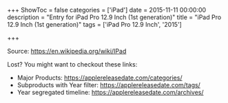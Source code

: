 +++
ShowToc = false
categories = ['iPad']
date = 2015-11-11 00:00:00
description = "Entry for iPad Pro 12.9 Inch (1st generation)"
title = "iPad Pro 12.9 Inch (1st generation)"
tags = ['iPad Pro 12.9 Inch', '2015']

+++

Source: https://en.wikipedia.org/wiki/IPad

Lost?
You might want to checkout these links:
- Major Products: https://applereleasedate.com/categories/
- Subproducts with Year filter: https://applereleasedate.com/tags/
- Year segregated timeline: https://applereleasedate.com/archives/

